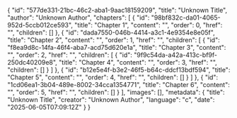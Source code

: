 {
  "id": "577de331-21bc-46c2-aba1-9aac18159209",
  "title": "Unknown Title",
  "author": "Unknown Author",
  "chapters": [
    {
      "id": "98bf832c-da01-4065-952d-5ccb012ce593",
      "title": "Chapter 1",
      "content": "",
      "order": 0,
      "href": "",
      "children": []
    },
    {
      "id": "dada7550-046b-4414-a3c1-4e9354e8e05f",
      "title": "Chapter 2",
      "content": "",
      "order": 1,
      "href": "",
      "children": [
        {
          "id": "f8ea9d8c-14fa-46f4-aba7-acd75d620e1a",
          "title": "Chapter 3",
          "content": "",
          "order": 2,
          "href": "",
          "children": [
            {
              "id": "9f9c54da-a42a-413c-bf9f-250dc40209e8",
              "title": "Chapter 4",
              "content": "",
              "order": 3,
              "href": "",
              "children": []
            }
          ]
        },
        {
          "id": "b12e5e4f-b3e2-46f5-b64c-ddcf13bdf594",
          "title": "Chapter 5",
          "content": "",
          "order": 4,
          "href": "",
          "children": []
        }
      ]
    },
    {
      "id": "1cd06ea1-3b04-489e-8002-34cca1354771",
      "title": "Chapter 6",
      "content": "",
      "order": 5,
      "href": "",
      "children": []
    }
  ],
  "images": [],
  "metadata": {
    "title": "Unknown Title",
    "creator": "Unknown Author",
    "language": "c",
    "date": "2025-06-05T07:09:12Z"
  }
}
